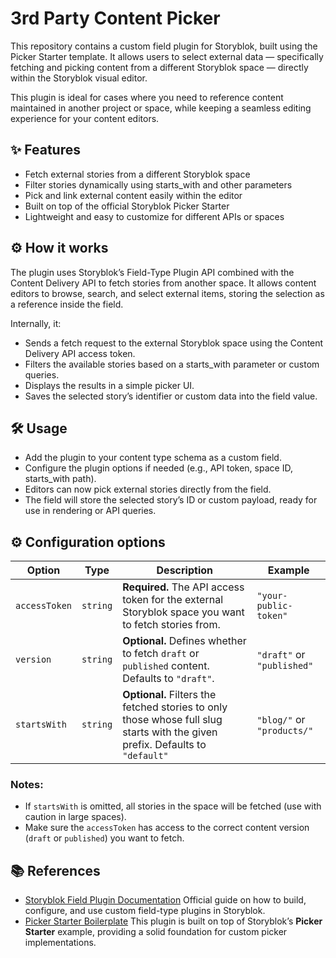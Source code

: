 # 3rd Party Content Picker

This repository contains a custom field plugin for Storyblok, built using the Picker Starter template.
It allows users to select external data — specifically fetching and picking content from a different Storyblok space — directly within the Storyblok visual editor.

This plugin is ideal for cases where you need to reference content maintained in another project or space, while keeping a seamless editing experience for your content editors.

## ✨ Features

- Fetch external stories from a different Storyblok space
- Filter stories dynamically using starts_with and other parameters
- Pick and link external content easily within the editor
- Built on top of the official Storyblok Picker Starter
- Lightweight and easy to customize for different APIs or spaces

## ⚙️ How it works

The plugin uses Storyblok’s Field-Type Plugin API combined with the Content Delivery API to fetch stories from another space.
It allows content editors to browse, search, and select external items, storing the selection as a reference inside the field.

Internally, it:

- Sends a fetch request to the external Storyblok space using the Content Delivery API access token.
- Filters the available stories based on a starts_with parameter or custom queries.
- Displays the results in a simple picker UI.
- Saves the selected story’s identifier or custom data into the field value.

## 🛠️ Usage

- Add the plugin to your content type schema as a custom field.
- Configure the plugin options if needed (e.g., API token, space ID, starts_with path).
- Editors can now pick external stories directly from the field.
- The field will store the selected story’s ID or custom payload, ready for use in rendering or API queries.

## ⚙️ Configuration options



| Option        | Type     | Description                                                  | Example                    |
| ------------- | -------- | ------------------------------------------------------------ | -------------------------- |
| `accessToken` | `string` | **Required.** The API access token for the external Storyblok space you want to fetch stories from. | `"your-public-token"`      |
| `version`     | `string` | **Optional.** Defines whether to fetch `draft` or `published` content. Defaults to `"draft"`. | `"draft"` or `"published"` |
| `startsWith`  | `string` | **Optional.** Filters the fetched stories to only those whose full slug starts with the given prefix. Defaults to `"default"` | `"blog/"` or `"products/"` |

### Notes:

- If `startsWith` is omitted, all stories in the space will be fetched (use with caution in large spaces).
- Make sure the `accessToken` has access to the correct content version (`draft` or `published`) you want to fetch.

## 📚 References

- [Storyblok Field Plugin Documentation](https://www.storyblok.com/docs/plugins/field-plugins/)
   Official guide on how to build, configure, and use custom field-type plugins in Storyblok.
- [Picker Starter Boilerplate](https://github.com/storyblok/field-type-examples/tree/main/picker-starter)
   This plugin is built on top of Storyblok’s **Picker Starter** example, providing a solid foundation for custom picker implementations.
